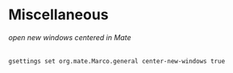 # Miscellaneous

###### open new windows centered in Mate
```bash
gsettings set org.mate.Marco.general center-new-windows true
```
